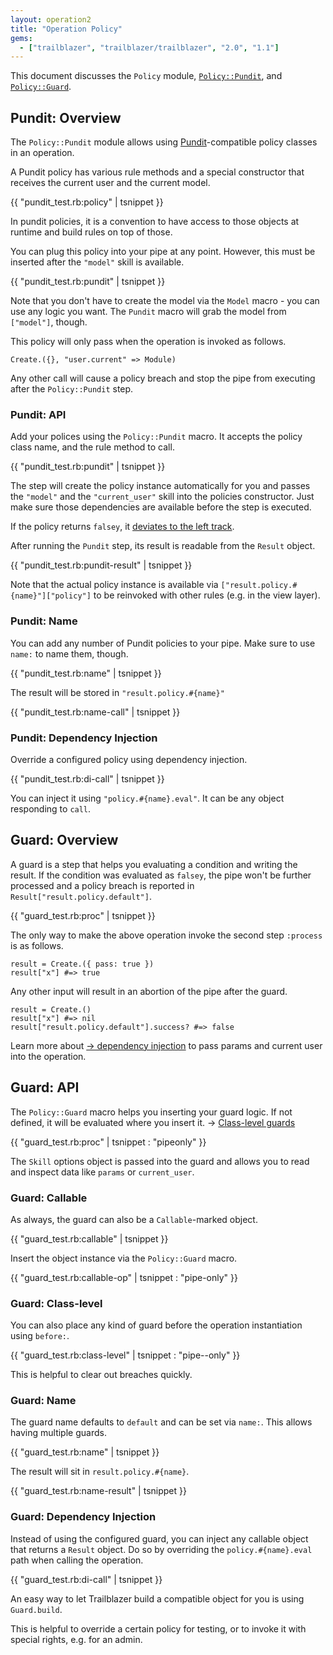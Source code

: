 ```yaml
---
layout: operation2
title: "Operation Policy"
gems:
  - ["trailblazer", "trailblazer/trailblazer", "2.0", "1.1"]
---
```


This document discusses the `Policy` module, [`Policy::Pundit`](#pundit), and [`Policy::Guard`](#guard).

## Pundit: Overview

The `Policy::Pundit` module allows using [Pundit](https://github.com/elabs/pundit)-compatible policy classes in an operation.

A Pundit policy has various rule methods and a special constructor that receives the current user and the current model.

{{  "pundit_test.rb:policy" | tsnippet }}

In pundit policies, it is a convention to have access to those objects at runtime and build rules on top of those.

You can plug this policy into your pipe at any point. However, this must be inserted after the `"model"` skill is available.

{{  "pundit_test.rb:pundit" | tsnippet }}

Note that you don't have to create the model via the `Model` macro - you can use any logic you want. The `Pundit` macro will grab the model from `["model"]`, though.

This policy will only pass when the operation is invoked as follows.

    Create.({}, "user.current" => Module)

Any other call will cause a policy breach and stop the pipe from executing after the `Policy::Pundit` step.

### Pundit: API

Add your polices using the `Policy::Pundit` macro. It accepts the policy class name, and the rule method to call.

{{  "pundit_test.rb:pundit" | tsnippet }}

The step will create the policy instance automatically for you and passes the `"model"` and the `"current_user"` skill into the policies constructor. Just make sure those dependencies are available before the step is executed.

If the policy returns `falsey`, it [deviates to the left track](pipetree.html).

After running the `Pundit` step, its result is readable from the `Result` object.

{{  "pundit_test.rb:pundit-result" | tsnippet }}

Note that the actual policy instance is available via `["result.policy.#{name}"]["policy"]` to be reinvoked with other rules (e.g. in the view layer).

### Pundit: Name

You can add any number of Pundit policies to your pipe. Make sure to use `name:` to name them, though.

{{  "pundit_test.rb:name" | tsnippet }}

The result will be stored in `"result.policy.#{name}"`

{{  "pundit_test.rb:name-call" | tsnippet }}

### Pundit: Dependency Injection

Override a configured policy using dependency injection.

{{  "pundit_test.rb:di-call" | tsnippet }}

You can inject it using `"policy.#{name}.eval"`. It can be any object responding to `call`.

## Guard: Overview

A guard is a step that helps you evaluating a condition and writing the result. If the condition was evaluated as `falsey`, the pipe won't be further processed and a policy breach is reported in `Result["result.policy.default"]`.

{{  "guard_test.rb:proc" | tsnippet }}

The only way to make the above operation invoke the second step `:process` is as follows.

    result = Create.({ pass: true })
    result["x"] #=> true

Any other input will result in an abortion of the pipe after the guard.

    result = Create.()
    result["x"] #=> nil
    result["result.policy.default"].success? #=> false

Learn more about [→ dependency injection](skill.md) to pass params and current user into the operation.

## Guard: API

The `Policy::Guard` macro helps you inserting your guard logic. If not defined, it will be evaluated where you insert it. → [Class-level guards](#guard-class-level)

{{  "guard_test.rb:proc" | tsnippet : "pipeonly" }}

The `Skill` options object is passed into the guard and allows you to read and inspect data like `params` or `current_user`.

### Guard: Callable

As always, the guard can also be a `Callable`-marked object.

{{  "guard_test.rb:callable" | tsnippet }}

Insert the object instance via the `Policy::Guard` macro.

{{  "guard_test.rb:callable-op" | tsnippet : "pipe-only" }}


### Guard: Class-level

You can also place any kind of guard before the operation instantiation using `before:`.

{{  "guard_test.rb:class-level" | tsnippet : "pipe--only" }}

This is helpful to clear out breaches quickly.

### Guard: Name

The guard name defaults to `default` and can be set via `name:`. This allows having multiple guards.

{{  "guard_test.rb:name" | tsnippet }}

The result will sit in `result.policy.#{name}`.

{{  "guard_test.rb:name-result" | tsnippet }}

### Guard: Dependency Injection

Instead of using the configured guard, you can inject any callable object that returns a `Result` object. Do so by overriding the `policy.#{name}.eval` path when calling the operation.

{{  "guard_test.rb:di-call" | tsnippet }}

An easy way to let Trailblazer build a compatible object for you is using `Guard.build`.

This is helpful to override a certain policy for testing, or to invoke it with special rights, e.g. for an admin.

